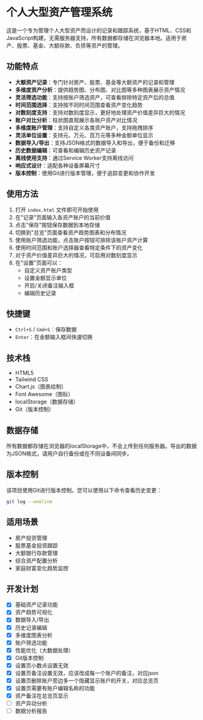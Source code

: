 
# 个人大型资产管理系统

这是一个专为管理个人大型资产而设计的记录和跟踪系统，基于HTML、CSS和JavaScript构建，无需服务器支持，所有数据都存储在浏览器本地。适用于房产、股票、基金、大额存款、负债等资产的管理。

## 功能特点

- **大额资产记录**：专门针对房产、股票、基金等大额资产的记录和管理
- **多维度资产分析**：提供趋势图、分布图、对比图等多种图表展示资产情况
- **灵活筛选功能**：支持按账户筛选资产，可查看排除特定资产后的总值
- **时间范围选择**：支持按不同时间范围查看资产变化趋势
- **对数刻度支持**：支持对数刻度显示，更好地处理资产价值差异巨大的情况
- **账户对比分析**：柱状图直观展示各账户资产对比情况
- **多维度账户管理**：支持自定义各类资产账户，支持拖拽排序
- **灵活单位设置**：支持元、万元、百万元等多种金额单位显示
- **数据导入/导出**：支持JSON格式的数据导入和导出，便于备份和迁移
- **历史数据编辑**：可查看和编辑历史资产记录
- **离线使用支持**：通过Service Worker支持离线访问
- **响应式设计**：适配各种设备屏幕尺寸
- **版本控制**：使用Git进行版本管理，便于追踪变更和协作开发

## 使用方法

1. 打开 `index.html` 文件即可开始使用
2. 在"记录"页面输入各资产账户的当前价值
3. 点击"保存"按钮保存数据到本地存储
4. 切换到"总览"页面查看资产趋势图表和分布情况
5. 使用账户筛选功能，点击账户按钮可排除该账户资产计算
6. 使用时间范围和账户选择器查看特定条件下的资产变化
7. 对于资产价值差异巨大的情况，可启用对数刻度显示
8. 在"设置"页面可以：
   - 自定义资产账户类型
   - 设置金额显示单位
   - 开启/关闭备注输入框
   - 编辑历史记录

## 快捷键

- `Ctrl+S` / `Cmd+S`：保存数据
- `Enter`：在金额输入框间快速切换

## 技术栈

- HTML5
- Tailwind CSS
- Chart.js（图表绘制）
- Font Awesome（图标）
- localStorage（数据存储）
- Git（版本控制）

## 数据存储

所有数据都存储在浏览器的localStorage中，不会上传到任何服务器。导出的数据为JSON格式，请用户自行备份或在不同设备间同步。

## 版本控制

该项目使用Git进行版本控制。您可以使用以下命令查看历史变更：

```bash
git log --oneline
```

## 适用场景

- 房产投资管理
- 股票基金投资跟踪
- 大额银行存款管理
- 综合资产配置分析
- 家庭财富变化趋势监控

## 开发计划

- [x] 基础资产记录功能
- [x] 资产趋势可视化
- [x] 数据导入/导出
- [x] 历史记录编辑
- [x] 多维度图表分析
- [x] 账户筛选功能
- [x] 性能优化（大数据处理）
- [x] Git版本控制
- [x] 设置页小数点设置无效
- [x] 设置页备注设置无效，应该改成每一个账户的备注，对应json
- [x] 设置页删除账户旁边多一个隐藏显示账户的开关，对应总览页
- [x] 设置页需要有账户编辑名称的功能
- [x] 资产备注在总览页显示
- [ ] 资产异动分析
- [ ] 数据分析报告